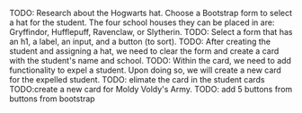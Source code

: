 TODO: Research about the Hogwarts hat.
Choose a Bootstrap form to select a hat for the student. The four school houses they can be placed in are: Gryffindor, Hufflepuff, Ravenclaw, or Slytherin.
TODO: Select a form that has an h1, a label, an input, and a button (to sort).
TODO: After creating the student and assigning a hat, we need to clear the form and create a card with the student's name and school.
TODO: Within the card, we need to add functionality to expel a student. Upon doing so, we will create a new card for the expelled student.
TODO: elimate the card in the student cards
TODO:create a new card for  Moldy Voldy's Army.
TODO: add 5 buttons from buttons from bootstrap
